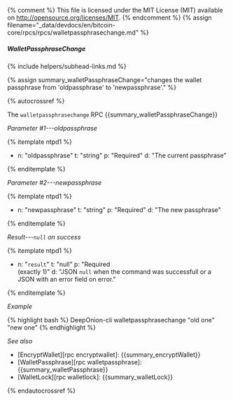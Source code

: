 {% comment %}
This file is licensed under the MIT License (MIT) available on
http://opensource.org/licenses/MIT.
{% endcomment %}
{% assign filename="_data/devdocs/en/bitcoin-core/rpcs/rpcs/walletpassphrasechange.md" %}

##### WalletPassphraseChange
{% include helpers/subhead-links.md %}

{% assign summary_walletPassphraseChange="changes the wallet passphrase from 'oldpassphrase' to 'newpassphrase'." %}

{% autocrossref %}

The `walletpassphrasechange` RPC {{summary_walletPassphraseChange}}

*Parameter #1---oldpassphrase*

{% itemplate ntpd1 %}
- n: "oldpassphrase"
  t: "string"
  p: "Required"
  d: "The current passphrase"

{% enditemplate %}

*Parameter #2---newpassphrase*

{% itemplate ntpd1 %}
- n: "newpassphrase"
  t: "string"
  p: "Required"
  d: "The new passphrase"

{% enditemplate %}

*Result---`null` on success*

{% itemplate ntpd1 %}
- n: "`result`"
  t: "null"
  p: "Required<br>(exactly 1)"
  d: "JSON `null` when the command was successfull or a JSON with an error field on error."

{% enditemplate %}

*Example*

{% highlight bash %}
DeepOnion-cli walletpassphrasechange "old one" "new one"
{% endhighlight %}

*See also*

* [EncryptWallet][rpc encryptwallet]: {{summary_encryptWallet}}
* [WalletPassphrase][rpc walletpassphrase]: {{summary_walletPassphrase}}
* [WalletLock][rpc walletlock]: {{summary_walletLock}}

{% endautocrossref %}
